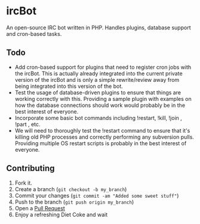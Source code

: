ircBot
======

An open-source IRC bot written in PHP. Handles plugins, database support and cron-based tasks.

Todo
----

* Add cron-based support for plugins that need to register cron jobs with the ircBot. This is actually already integrated into the current private version of the ircBot and is only a simple rewrite/review away from being integrated into this version of the bot.
* Test the usage of database-driven plugins to ensure that things are working correctly with this. Providing a sample plugin with examples on how the database connections should work would probably be in the best interest of everyone.
* Incorporate some basic bot commands including !restart, !kill, !join <channel>, !part <channel>, etc.
* We will need to thoroughly test the !restart command to ensure that it's killing old PHP processes and correctly performing any subversion pulls. Providing multiple OS restart scripts is probably in the best interest of everyone.

Contributing
------------

1. Fork it.
2. Create a branch (`git checkout -b my_branch`)
3. Commit your changes (`git commit -am "Added some sweet stuff"`)
4. Push to the branch (`git push origin my_branch`)
5. Open a [Pull Request][1]
6. Enjoy a refreshing Diet Coke and wait

[1]: http://github.com/github/markup/pulls
